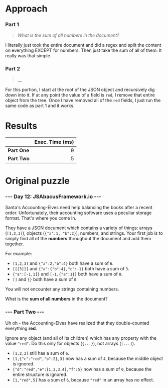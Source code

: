 # Approach
### Part 1
> _What is the sum of all numbers in the document?_

I literally just took the entire document and did a regex and split the content on everything EXCEPT for numbers.
Then just take the sum of all of them. It really was that simple.

### Part 2
> __

For this portion, I start at the root of the JSON object and recursively dig down into it. If at any point the value of a field
is `red`, I remove that entire object from the tree. Once I have removed all of the `red` fields, I just run the same code
as part 1 and it works.

# Results

|              | Exec. Time (ms) |
|--------------|----------------:|
| **Part One** |               9 |
| **Part Two** |               5 |

# Original puzzle
### --- Day 12: JSAbacusFramework.io ---
Santa's Accounting-Elves need help balancing the books after a recent order. Unfortunately, their accounting software uses a peculiar storage format. That's where you come in.

They have a JSON document which contains a variety of things: arrays (`[1,2,3]`), objects (`{"a":1, "b":2}`), numbers, and strings. Your first job is to simply find all of the **numbers** throughout the document and add them together.

For example:

* `[1,2,3]` and `{"a":2,"b":4}` both have a sum of `6`.
* `[[[3]]]` and `{"a":{"b":4},"c":-1}` both have a sum of `3`.
* `{"a":[-1,1]}` and `[-1,{"a":1}]` both have a sum of `0`.
* `[]` and `{}` both have a sum of `0`.

You will not encounter any strings containing numbers.

What is the **sum of all numbers** in the document?

### --- Part Two ---
Uh oh - the Accounting-Elves have realized that they double-counted everything **red**.

Ignore any object (and all of its children) which has any property with the value `"red"`. Do this only for objects (`{...}`), not arrays (`[...]`).

* `[1,2,3]` still has a sum of `6`.
* `[1,{"c":"red","b":2},3]` now has a sum of `4`, because the middle object is ignored.
* `{"d":"red","e":[1,2,3,4],"f":5}` now has a sum of `0`, because the entire structure is ignored.
* `[1,"red",5]` has a sum of `6`, because `"red"` in an array has no effect.
